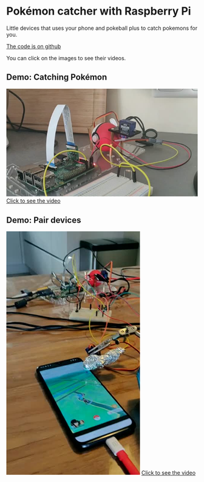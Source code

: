 # Pokémon catcher with Raspberry Pi

Little devices that uses your phone and pokeball plus to catch pokemons for you.

[The code is on github](https://github.com/JordyMoos/raspberry-pi-pokemon-catcher)

You can click on the images to see their videos.

## Demo: Catching Pokémon
[![Cathing Pokémon](./docs/images/pokemon-catcher-v0.1.jpg)](https://twitter.com/JordyMoos/status/1097080274402373632)
[Click to see the video](https://twitter.com/JordyMoos/status/1097080274402373632)


## Demo: Pair devices
[![Pair devices](./docs/images/pokemon-catcher-v0.2.jpg)](https://twitter.com/JordyMoos/status/1098143762650415104)
[Click to see the video](https://twitter.com/JordyMoos/status/1098143762650415104)
